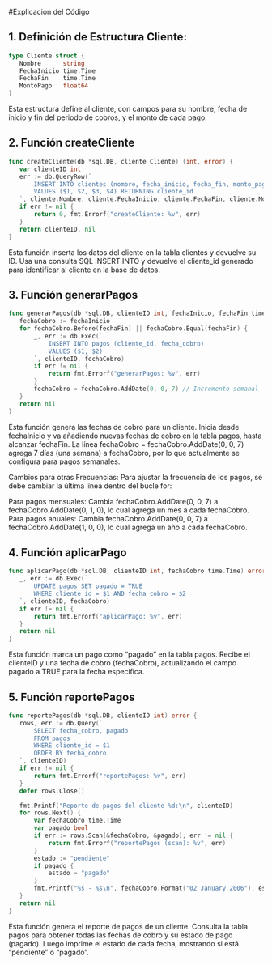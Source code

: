 #Explicacion del Código

## 1. Definición de Estructura Cliente:

 ```go
type Cliente struct {
    Nombre      string
    FechaInicio time.Time
    FechaFin    time.Time
    MontoPago   float64
}
 ```
Esta estructura define al cliente, con campos para su nombre, fecha de inicio y fin del periodo de cobros, y el monto de cada pago.

## 2. Función createCliente
 ```go
func createCliente(db *sql.DB, cliente Cliente) (int, error) {
    var clienteID int
    err := db.QueryRow(`
        INSERT INTO clientes (nombre, fecha_inicio, fecha_fin, monto_pago) 
        VALUES ($1, $2, $3, $4) RETURNING cliente_id
    `, cliente.Nombre, cliente.FechaInicio, cliente.FechaFin, cliente.MontoPago).Scan(&clienteID)
    if err != nil {
        return 0, fmt.Errorf("createCliente: %v", err)
    }
    return clienteID, nil
}
 ```

Esta función inserta los datos del cliente en la tabla clientes y devuelve su ID. Usa una consulta SQL INSERT INTO y devuelve el cliente_id generado para identificar al cliente en la base de datos.

## 3. Función generarPagos
 ```go
func generarPagos(db *sql.DB, clienteID int, fechaInicio, fechaFin time.Time) error {
    fechaCobro := fechaInicio
    for fechaCobro.Before(fechaFin) || fechaCobro.Equal(fechaFin) {
        _, err := db.Exec(`
            INSERT INTO pagos (cliente_id, fecha_cobro) 
            VALUES ($1, $2)
        `, clienteID, fechaCobro)
        if err != nil {
            return fmt.Errorf("generarPagos: %v", err)
        }
        fechaCobro = fechaCobro.AddDate(0, 0, 7) // Incremento semanal
    }
    return nil
}
 ```

Esta función genera las fechas de cobro para un cliente. Inicia desde fechaInicio y va añadiendo nuevas fechas de cobro en la tabla pagos, hasta alcanzar fechaFin. La línea fechaCobro = fechaCobro.AddDate(0, 0, 7) agrega 7 días (una semana) a fechaCobro, por lo que actualmente se configura para pagos semanales.

Cambios para otras Frecuencias:
Para ajustar la frecuencia de los pagos, se debe cambiar la última línea dentro del bucle for:

Para pagos mensuales: Cambia fechaCobro.AddDate(0, 0, 7) a fechaCobro.AddDate(0, 1, 0), lo cual agrega un mes a cada fechaCobro.
Para pagos anuales: Cambia fechaCobro.AddDate(0, 0, 7) a fechaCobro.AddDate(1, 0, 0), lo cual agrega un año a cada fechaCobro.

## 4. Función aplicarPago

 ```go
func aplicarPago(db *sql.DB, clienteID int, fechaCobro time.Time) error {
    _, err := db.Exec(`
        UPDATE pagos SET pagado = TRUE 
        WHERE cliente_id = $1 AND fecha_cobro = $2
    `, clienteID, fechaCobro)
    if err != nil {
        return fmt.Errorf("aplicarPago: %v", err)
    }
    return nil
}
 ```
Esta función marca un pago como “pagado” en la tabla pagos. Recibe el clienteID y una fecha de cobro (fechaCobro), actualizando el campo pagado a TRUE para la fecha específica.

## 5. Función reportePagos

 ```go
func reportePagos(db *sql.DB, clienteID int) error {
    rows, err := db.Query(`
        SELECT fecha_cobro, pagado 
        FROM pagos 
        WHERE cliente_id = $1
        ORDER BY fecha_cobro
    `, clienteID)
    if err != nil {
        return fmt.Errorf("reportePagos: %v", err)
    }
    defer rows.Close()

    fmt.Printf("Reporte de pagos del cliente %d:\n", clienteID)
    for rows.Next() {
        var fechaCobro time.Time
        var pagado bool
        if err := rows.Scan(&fechaCobro, &pagado); err != nil {
            return fmt.Errorf("reportePagos (scan): %v", err)
        }
        estado := "pendiente"
        if pagado {
            estado = "pagado"
        }
        fmt.Printf("%s - %s\n", fechaCobro.Format("02 January 2006"), estado)
    }
    return nil
}
 ```
Esta función genera el reporte de pagos de un cliente. Consulta la tabla pagos para obtener todas las fechas de cobro y su estado de pago (pagado). Luego imprime el estado de cada fecha, mostrando si está “pendiente” o “pagado”.


